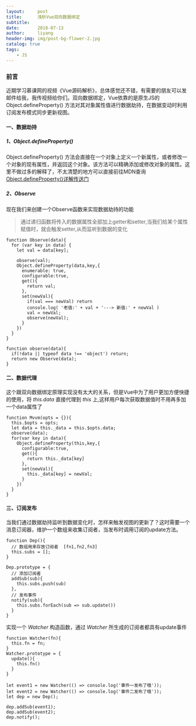 ```yaml
---
layout:     post
title:      浅析Vue双向数据绑定
subtitle:   
date:       2018-07-13
author:     liyang
header-img: img/post-bg-flower-2.jpg
catalog: true
tags:
    - JS
---
```



### 前言
近期学习慕课网的视频《Vue源码解析》，总体感觉还不错，有需要的朋友可以发邮件给我，我传视频给你们。双向数据绑定，Vue依靠的是原生JS的 Object.defineProperty() 方法对其对象属性值进行数据劫持，在数据变动时利用订阅发布模式同步更新视图。

#### 一、数据劫持

##### 1、Object.defineProperty()
Object.defineProperty() 方法会直接在一个对象上定义一个新属性，或者修改一个对象的现有属性，并返回这个对象。该方法可以精确添加或修改对象的属性。这里不做过多的解释了，不太清楚的地方可以直接前往MDN查询
[Object.defineProperty()详解传送门](https://developer.mozilla.org/zh-CN/docs/Web/JavaScript/Reference/Global_Objects/Object/defineProperty)

##### 2、Observe
现在我们来创建一个Observe函数来实现数据劫持的功能

> 通过递归函数将传入的数据属性全部加上getter和setter,当我们给某个属性赋值时，就会触发setter,从而监听到数据的变化


```
function Observe(data){
  for (var key in data) {
    let val = data[key];

    observe(val);
    Object.defineProperty(data,key,{
      enumerable: true,
      configurable:true,
      get(){
        return val;
      },
      set(newVal){
        if(val === newVal) return
        console.log( '老值:' + val + '---> 新值:' + newVal )
        val = newVal;
        observe(newVal);
      }
    })
  }
}
```


```
function observe(data){
  if(!data || typeof data !== 'object') return;
  return new Observe(data);
}
```

#### 二、数据代理
这个跟双向数据绑定原理实现没有太大的关系，但是Vue中为了用户更加方便快捷的使用，将 *this.data* 直接代理到 *this* 上,这样用户每次获取数据值时不用再多加一个data属性了

```
function Mvvm(opts = {}){
  this.$opts = opts;
  let data = this._data = this.$opts.data;
  observe(data);
  for(var key in data){
    Object.defineProperty(this,key,{
      configurable:true,
      get(){
        return this._data[key]
      },
      set(newVal){
        this._data[key] = newVal;
      }
    })
  }
}
```

#### 三、订阅发布
当我们通过数据劫持监听到数据变化时，怎样来触发视图的更新了？这时需要一个消息订阅器，维护一个数组来收集订阅者，当发布时调用订阅的update方法。

```
function Dep(){
  // 数组用来存放订阅者  [fn1,fn2,fn3]
  this.subs = [];
}
```

```
Dep.prototype = {
  // 添加订阅者
  addSub(sub){
    this.subs.push(sub)
  },
  // 发布事件
  notify(sub){
    this.subs.forEach(sub => sub.update())
  }
}
```

实现一个 *Watcher* 构造函数，通过 *Watcher* 所生成的订阅者都具有update事件
```
function Watcher(fn){
  this.fn = fn;
}
Watcher.prototype = {
  update(){
    this.fn()
  }
}
```

```
let event1 = new Watcher(() => console.log('事件一发布了哦'));
let event2 = new Watcher(() => console.log('事件二发布了哦'));
let dep = new Dep();

dep.addSub(event1);
dep.addSub(event2);
dep.notify();
```
